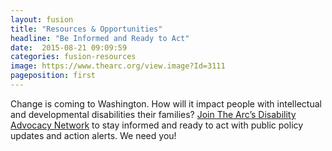 ```yaml
---
layout: fusion
title: "Resources & Opportunities"
headline: "Be Informed and Ready to Act"
date:  2015-08-21 09:09:59
categories: fusion-resources
image: https://www.thearc.org/view.image?Id=3111
pageposition: first
---
```


Change is coming to Washington. How will it impact people with intellectual and developmental disabilities their families? <a href="http://disabilityadvocacynetwork.org/">Join The Arc’s Disability Advocacy Network</a> to stay informed and ready to act with public policy updates and action alerts. We need you!